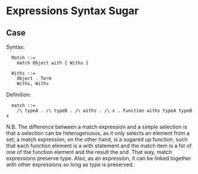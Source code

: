 Expressions Syntax Sugar
========================

Case
----

Syntax:

```
  Match ::=
    match Object with { Withs }

  Withs ::=
    Object . Term
    Withs, Withs
```

Definition:

```
  match ::=
    /\ typeA . /\ typeB . /\ withs . /\ x . Function withs typeA typeB x
```

N.B. The difference between a match expression and a simple selection is
that a selection can be heterogenuous, as it only selects an element from a
set; a match expression, on the other hand, is a sugared up function, such
that each function element is a with statement and the match item is a fst
of one of the function element and the result the snd. That way, match
expressions preserve type. Also, as an expression, it can be linked together
with other expressions so long as type is preserved.
